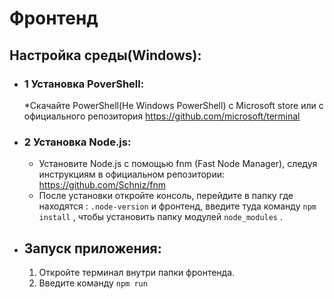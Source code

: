 # Фронтенд
## Настройка среды(Windows):
* ### 1 Установка PoverShell:
   *Скачайте PowerShell(Не Windows PowerShell) с Microsoft store или с официального репозитория https://github.com/microsoft/terminal
* ### 2 Установка Node.js:
    * Установите Node.js с помощью fnm (Fast Node Manager), следуя инструкциям в официальном репозитории: https://github.com/Schniz/fnm
    * После установки откройте консоль, перейдите в папку где находятся : `.node-version` и фронтенд, введите туда команду `npm install` , чтобы установить папку модулей `node_modules` .
* ## Запуск приложения:
   1. Откройте терминал внутри папки фронтенда.
   2. Введите команду `npm run`

      
 
